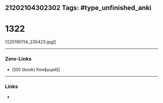 21202104302302
Tags: #type_unfinished_anki 
---
# 1322

![[20190114_235423.jpg]]

---
### Zero-Links
- [[00 (book) Конфуций]]
---
### Links
-